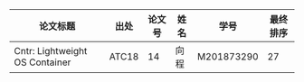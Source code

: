 | 论文标题                       | 出处  | 论文号 | 姓名 | 学号       | 最终排序 |
| ------------------------------ | ----- | ------ | ---- | ---------- | -------- |
| Cntr: Lightweight OS Container | ATC18 | 14     | 向程 | M201873290 | 27       |

